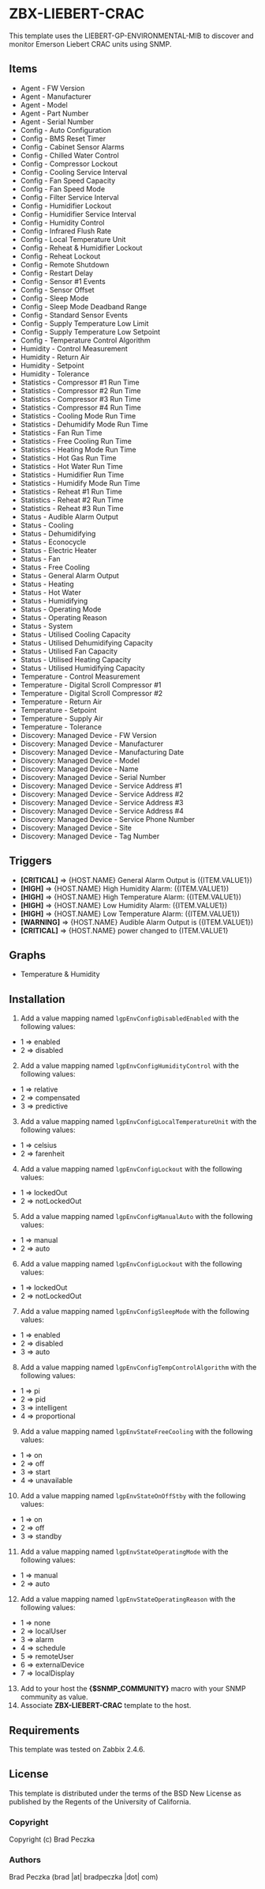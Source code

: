 ZBX-LIEBERT-CRAC
==============

This template uses the LIEBERT-GP-ENVIRONMENTAL-MIB to discover and monitor Emerson Liebert CRAC units using SNMP.

Items
-----

  * Agent - FW Version
  * Agent - Manufacturer
  * Agent - Model
  * Agent - Part Number
  * Agent - Serial Number
  * Config - Auto Configuration
  * Config - BMS Reset Timer
  * Config - Cabinet Sensor Alarms
  * Config - Chilled Water Control
  * Config - Compressor Lockout
  * Config - Cooling Service Interval
  * Config - Fan Speed Capacity
  * Config - Fan Speed Mode
  * Config - Filter Service Interval
  * Config - Humidifier Lockout
  * Config - Humidifier Service Interval
  * Config - Humidity Control
  * Config - Infrared Flush Rate
  * Config - Local Temperature Unit
  * Config - Reheat & Humidifier Lockout
  * Config - Reheat Lockout
  * Config - Remote Shutdown
  * Config - Restart Delay
  * Config - Sensor #1 Events
  * Config - Sensor Offset
  * Config - Sleep Mode
  * Config - Sleep Mode Deadband Range
  * Config - Standard Sensor Events
  * Config - Supply Temperature Low Limit
  * Config - Supply Temperature Low Setpoint
  * Config - Temperature Control Algorithm
  * Humidity - Control Measurement
  * Humidity - Return Air
  * Humidity - Setpoint
  * Humidity - Tolerance
  * Statistics - Compressor #1 Run Time
  * Statistics - Compressor #2 Run Time
  * Statistics - Compressor #3 Run Time
  * Statistics - Compressor #4 Run Time
  * Statistics - Cooling Mode Run Time
  * Statistics - Dehumidify Mode Run Time
  * Statistics - Fan Run Time
  * Statistics - Free Cooling Run Time
  * Statistics - Heating Mode Run Time
  * Statistics - Hot Gas Run Time	
  * Statistics - Hot Water Run Time
  * Statistics - Humidifier Run Time
  * Statistics - Humidify Mode Run Time
  * Statistics - Reheat #1 Run Time
  * Statistics - Reheat #2 Run Time
  * Statistics - Reheat #3 Run Time
  * Status - Audible Alarm Output
  * Status - Cooling
  * Status - Dehumidifying
  * Status - Econocycle
  * Status - Electric Heater
  * Status - Fan
  * Status - Free Cooling
  * Status - General Alarm Output
  * Status - Heating
  * Status - Hot Water
  * Status - Humidifying
  * Status - Operating Mode
  * Status - Operating Reason
  * Status - System
  * Status - Utilised Cooling Capacity
  * Status - Utilised Dehumidifying Capacity
  * Status - Utilised Fan Capacity
  * Status - Utilised Heating Capacity	
  * Status - Utilised Humidifying Capacity
  * Temperature - Control Measurement
  * Temperature - Digital Scroll Compressor #1
  * Temperature - Digital Scroll Compressor #2
  * Temperature - Return Air
  * Temperature - Setpoint
  * Temperature - Supply Air
  * Temperature - Tolerance
  * Discovery: Managed Device - FW Version
  * Discovery: Managed Device - Manufacturer
  * Discovery: Managed Device - Manufacturing Date
  * Discovery: Managed Device - Model
  * Discovery: Managed Device - Name
  * Discovery: Managed Device - Serial Number
  * Discovery: Managed Device - Service Address #1
  * Discovery: Managed Device - Service Address #2
  * Discovery: Managed Device - Service Address #3
  * Discovery: Managed Device - Service Address #4
  * Discovery: Managed Device - Service Phone Number
  * Discovery: Managed Device - Site
  * Discovery: Managed Device - Tag Number

Triggers
--------

  * **[CRITICAL]** => {HOST.NAME} General Alarm Output is ({ITEM.VALUE1})
  * **[HIGH]** => {HOST.NAME} High Humidity Alarm: ({ITEM.VALUE1})
  * **[HIGH]** => {HOST.NAME} High Temperature Alarm: ({ITEM.VALUE1})
  * **[HIGH]** => {HOST.NAME} Low Humidity Alarm: ({ITEM.VALUE1})
  * **[HIGH]** => {HOST.NAME} Low Temperature Alarm: ({ITEM.VALUE1})
  * **[WARNING]** => {HOST.NAME} Audible Alarm Output is ({ITEM.VALUE1})
  * **[CRITICAL]** => {HOST.NAME} power changed to {ITEM.VALUE1}

Graphs
--------

  * Temperature & Humidity
  
Installation
------------

1. Add a value mapping named `lgpEnvConfigDisabledEnabled` with the following values:
  * 1 ⇒ enabled
  * 2 ⇒ disabled
2. Add a value mapping named `lgpEnvConfigHumidityControl` with the following values:
  * 1 ⇒ relative
  * 2 ⇒ compensated
  * 3 ⇒ predictive
3. Add a value mapping named `lgpEnvConfigLocalTemperatureUnit` with the following values:
  * 1 ⇒ celsius
  * 2 ⇒ farenheit
4. Add a value mapping named `lgpEnvConfigLockout` with the following values:
  * 1 ⇒ lockedOut
  * 2 ⇒ notLockedOut
5. Add a value mapping named `lgpEnvConfigManualAuto` with the following values:
  * 1 ⇒ manual
  * 2 ⇒ auto
6. Add a value mapping named `lgpEnvConfigLockout` with the following values:
  * 1 ⇒ lockedOut
  * 2 ⇒ notLockedOut
7. Add a value mapping named `lgpEnvConfigSleepMode` with the following values:
  * 1 ⇒ enabled
  * 2 ⇒ disabled
  * 3 ⇒ auto
8. Add a value mapping named `lgpEnvConfigTempControlAlgorithm` with the following values:
  * 1 ⇒ pi
  * 2 ⇒ pid
  * 3 ⇒ intelligent
  * 4 ⇒ proportional
9. Add a value mapping named `lgpEnvStateFreeCooling` with the following values:
  * 1 ⇒ on
  * 2 ⇒ off
  * 3 ⇒ start
  * 4 ⇒ unavailable
10. Add a value mapping named `lgpEnvStateOnOffStby` with the following values:
  * 1 ⇒ on
  * 2 ⇒ off
  * 3 ⇒ standby
11. Add a value mapping named `lgpEnvStateOperatingMode` with the following values:
  * 1 ⇒ manual
  * 2 ⇒ auto
12. Add a value mapping named `lgpEnvStateOperatingReason` with the following values:
  * 1 ⇒ none
  * 2 ⇒ localUser
  * 3 ⇒ alarm
  * 4 ⇒ schedule
  * 5 ⇒ remoteUser
  * 6 ⇒ externalDevice
  * 7 ⇒ localDisplay
13. Add to your host the **{$SNMP_COMMUNITY}** macro with your SNMP community as value.
14. Associate **ZBX-LIEBERT-CRAC** template to the host.

Requirements
------------

This template was tested on Zabbix 2.4.6.

License
-------

This template is distributed under the terms of the BSD New License as published by the Regents of the University of California.

### Copyright

  Copyright (c) Brad Peczka

### Authors
  
  Brad Peczka
  (brad |at| bradpeczka |dot| com)
